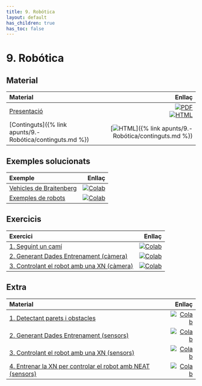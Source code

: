 ```yaml
---
title: 9. Robótica
layout: default
has_children: true
has_toc: false
---
```



# 9. Robótica

## Material

| Material                                                                                     |                                                                                                                                       Enllaç |
|:---------------------------------------------------------------------------------------------|---------------------------------------------------------------------------------------------------------------------------------------------:|
| [Presentació](9-robotica.pdf)                                                   | [![PDF](https://img.shields.io/badge/PDF-9--robotica.pdf-blue?logo=adobe-acrobat-reader&logoColor=white)](9-robotica.pdf) <br/> [![HTML](https://img.shields.io/badge/HTML-9--robotica-blue?logo=html5&logoColor=white)](9-robotica.html) |
| [Continguts]({% link apunts/9.-Robótica/continguts.md %})                                                   | [![HTML](https://img.shields.io/badge/HTML-continguts-blue?logo=html5&logoColor=white)]({% link apunts/9.-Robótica/continguts.md %}) |


## Exemples solucionats

| Exemple                                                                                     |                                                                                                                                       Enllaç |
|:---------------------------------------------------------------------------------------------|---------------------------------------------------------------------------------------------------------------------------------------------:|
| [Vehicles de Braitenberg](0.-vehicles_braitenberg.ipynb)                                                   | [![Colab](https://colab.research.google.com/assets/colab-badge.svg)](https://colab.research.google.com/github/lawer/mia/blob/main/apunts/9.-Rob%C3%B3tica/0.-vehicles_braitenberg.ipynb) |
| [Exemples de robots](0.-exemples_robots.ipynb)                                                   | [![Colab](https://colab.research.google.com/assets/colab-badge.svg)](https://colab.research.google.com/github/lawer/mia/blob/main/apunts/9.-Rob%C3%B3tica/0.-exemples_robots.ipynb) |

## Exercicis

| Exercici                                                                                     |                                                                                                                                       Enllaç |
|:---------------------------------------------------------------------------------------------|---------------------------------------------------------------------------------------------------------------------------------------------:|
 | [1. Seguint un camí](1.-navegant_camera.ipynb)                                                   | [![Colab](https://colab.research.google.com/assets/colab-badge.svg)](https://colab.research.google.com/github/lawer/mia/blob/main/apunts/9.-Rob%C3%B3tica/0.-navegant_camera.ipynb) |
 | [2. Generant Dades Entrenament (càmera)](2.-generant_dades_entrenament_camera.ipynb)                                                   | [![Colab](https://colab.research.google.com/assets/colab-badge.svg)](https://colab.research.google.com/github/lawer/mia/blob/main/apunts/9.-Rob%C3%B3tica/2.-generant_dades_entrenament_camera.ipynb) |
 | [3. Controlant el robot amb una XN (càmera)](3.-controlant_robot_amb_una_xn_camera.ipynb)                                                   | [![Colab](https://colab.research.google.com/assets/colab-badge.svg)](https://colab.research.google.com/github/lawer/mia/blob/main/apunts/9.-Rob%C3%B3tica/3.-controlant_robot_amb_una_xn_camera.ipynb) |



## Extra

| Material                                                                                     |                                                                                                                                       Enllaç |
|:---------------------------------------------------------------------------------------------|---------------------------------------------------------------------------------------------------------------------------------------------:|
| [1. Detectant parets i obstacles](1.-intro_aitk.ipynb)                                                   | [![Colab](https://colab.research.google.com/assets/colab-badge.svg)](https://colab.research.google.com/github/lawer/mia/blob/main/apunts/9.-Rob%C3%B3tica/1.-intro_aitk.ipynb) |
| [2. Generant Dades Entrenament (sensors)](2.-generant_dades_entrenament.ipynb)                                                   | [![Colab](https://colab.research.google.com/assets/colab-badge.svg)](https://colab.research.google.com/github/lawer/mia/blob/main/apunts/9.-Rob%C3%B3tica/2.-generant_dades_entrenament.ipynb) |
| [3. Controlant el robot amb una XN (sensors)](3.-controlant_robot_amb_una_xn.ipynb)                                                   | [![Colab](https://colab.research.google.com/assets/colab-badge.svg)](https://colab.research.google.com/github/lawer/mia/blob/main/apunts/9.-Rob%C3%B3tica/3.-controlant_robot_amb_una_xn.ipynb) |
| [4. Entrenar la XN per controlar el robot amb NEAT (sensors)](4.-entrenar_xarxa_neat.ipynb)                                                   | [![Colab](https://colab.research.google.com/assets/colab-badge.svg)](https://colab.research.google.com/github/lawer/mia/blob/main/apunts/9.-Rob%C3%B3tica/4.-entrenar_xarxa_neat.ipynb) |
